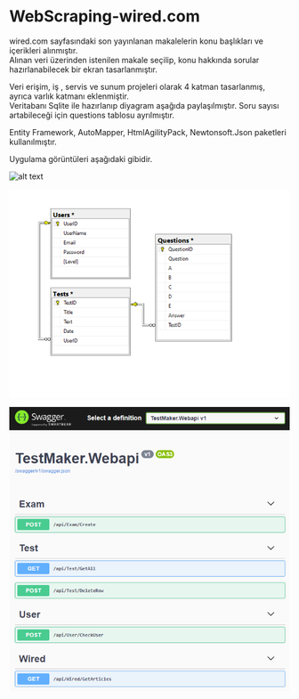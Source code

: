 # WebScraping-wired.com

wired.com sayfasındaki son yayınlanan makalelerin konu başlıkları ve içerikleri alınmıştır.  
Alınan veri üzerinden istenilen makale seçilip, konu hakkında sorular hazırlanabilecek bir ekran tasarlanmıştır.  

Veri erişim, iş , servis ve sunum projeleri olarak 4 katman tasarlanmış, ayrıca varlık katmanı eklenmiştir.  
Veritabanı Sqlite ile hazırlanıp diyagram aşağıda paylaşılmıştır. Soru sayısı artabileceği için questions tablosu ayrılmıştır.  

Entity Framework, AutoMapper, HtmlAgilityPack, Newtonsoft.Json paketleri kullanılmıştır.  

Uygulama görüntüleri aşağıdaki gibidir.    
  
  

![alt text](https://github.com/atillarin/WebScraping-wired.com/blob/master/video.gif?raw=true)

![alt text](https://github.com/atillarin/WebScraping-wired.com/blob/master/DBdiagram.PNG?raw=true)

![alt text](https://github.com/atillarin/WebScraping-wired.com/blob/master/webapi.PNG?raw=true)
